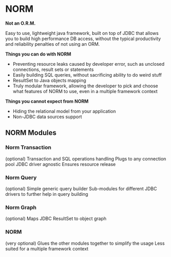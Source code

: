 # NORM
<b>Not an O.R.M.</b>

Easy to use, lightweight java framework, built on top of JDBC that allows you to build high performance DB access, without the typical productivity and reliability penalties of not using an ORM.

<b>Things you can do with NORM</b>  
- Preventing resource leaks caused by developer error, such as unclosed connections, result sets or statements  
- Easily building SQL queries, without sacrificing ability to do weird stuff  
- ResultSet to Java objects mapping  
- Truly modular framework, allowing the developer to pick and choose what features of NORM to use, even in a multiple framework context  

<b>Things you cannot expect from NORM</b>  
- Hiding the relational model from your application  
- Non-JDBC data sources support  

<h2>NORM Modules</h2>
<h3>Norm Transaction</h3> (optional)
Transaction and SQL operations handling
Plugs to any connection pool
JDBC driver agnostic
Ensures resource release

<h3>Norm Query</h3> (optional)
Simple generic query builder
Sub-modules for different JDBC drivers to further help in query building

<h3>Norm Graph</h3> (optional)
Maps JDBC ResultSet to object graph

<h3>NORM</h3> (very optional)
Glues the other modules together to simplify the usage
Less suited for a multiple framework context
